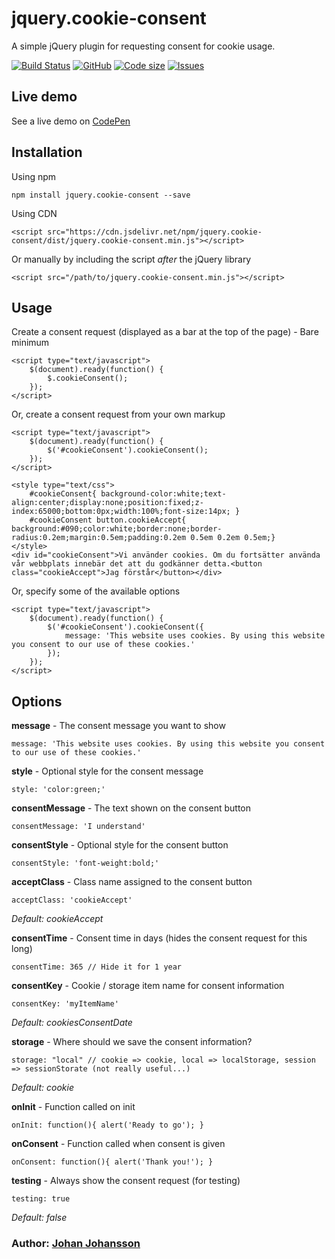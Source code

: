 # jquery.cookie-consent

A simple jQuery plugin for requesting consent for cookie usage.

[![Build Status](https://travis-ci.org/myspace-nu/jquery.cookie-consent.svg?branch=master)](https://travis-ci.org/myspace-nu/jquery.cookie-consent)
[![GitHub](https://img.shields.io/github/license/mashape/apistatus.svg)](https://github.com/myspace-nu/jquery.cookie-consent/blob/master/LICENSE)
[![Code size](https://img.shields.io/github/languages/code-size/myspace-nu/jquery.cookie-consent)](https://github.com/myspace-nu/jquery.cookie-consent)
[![Issues](https://img.shields.io/github/issues-raw/myspace-nu/jquery.cookie-consent)](https://github.com/myspace-nu/jquery.cookie-consent/issues)

## Live demo

See a live demo on [CodePen](https://codepen.io/myspace-nu/full/LMYLzb)

## Installation

Using npm

	npm install jquery.cookie-consent --save

Using CDN

	<script src="https://cdn.jsdelivr.net/npm/jquery.cookie-consent/dist/jquery.cookie-consent.min.js"></script>

Or manually by including the script *after* the jQuery library

	<script src="/path/to/jquery.cookie-consent.min.js"></script>

## Usage

Create a consent request (displayed as a bar at the top of the page) - Bare minimum

	<script type="text/javascript">
		$(document).ready(function() {
			$.cookieConsent();
		});
	</script>

Or, create a consent request from your own markup

	<script type="text/javascript">
		$(document).ready(function() {
			$('#cookieConsent').cookieConsent();
		});
	</script>
	
	<style type="text/css">
		#cookieConsent{ background-color:white;text-align:center;display:none;position:fixed;z-index:65000;bottom:0px;width:100%;font-size:14px; }
		#cookieConsent button.cookieAccept{ background:#090;color:white;border:none;border-radius:0.2em;margin:0.5em;padding:0.2em 0.5em 0.2em 0.5em;}
	</style>
	<div id="cookieConsent">Vi använder cookies. Om du fortsätter använda vår webbplats innebär det att du godkänner detta.<button class="cookieAccept">Jag förstår</button></div>
	
Or, specify some of the available options

	<script type="text/javascript">
		$(document).ready(function() {
			$('#cookieConsent').cookieConsent({
				message: 'This website uses cookies. By using this website you consent to our use of these cookies.'
			});
		});
	</script>

## Options
**message** - The consent message you want to show

    message: 'This website uses cookies. By using this website you consent to our use of these cookies.'
	
**style** - Optional style for the consent message

    style: 'color:green;'

**consentMessage** - The text shown on the consent button

	consentMessage: 'I understand'
   
**consentStyle** - Optional style for the consent button

    consentStyle: 'font-weight:bold;'
	
**acceptClass** - Class name assigned to the consent button

    acceptClass: 'cookieAccept'

*Default: cookieAccept*

**consentTime** - Consent time in days (hides the consent request for this long)

    consentTime: 365 // Hide it for 1 year

**consentKey** - Cookie / storage item name for consent information 

    consentKey: 'myItemName'

*Default: cookiesConsentDate*

**storage** - Where should we save the consent information?

    storage: "local" // cookie => cookie, local => localStorage, session => sessionStorate (not really useful...)

*Default: cookie*

**onInit** - Function called on init

    onInit: function(){ alert('Ready to go'); }

**onConsent** - Function called when consent is given

    onConsent: function(){ alert('Thank you!'); }

**testing** - Always show the consent request (for testing)

    testing: true

*Default: false*

### Author: [Johan Johansson](https://github.com/myspace-nu)
